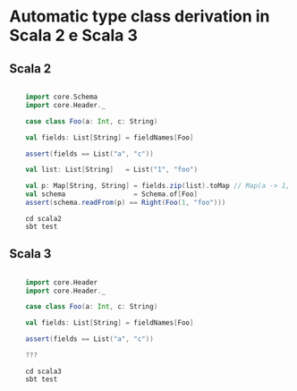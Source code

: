 Automatic type class derivation in Scala 2 e Scala 3
======


## Scala 2

```scala

    import core.Schema
    import core.Header._

    case class Foo(a: Int, c: String)

    val fields: List[String] = fieldNames[Foo]

    assert(fields == List("a", "c"))

    val list: List[String]   = List("1", "foo")

    val p: Map[String, String] = fields.zip(list).toMap // Map(a -> 1, c -> foo)
    val schema                 = Schema.of[Foo]
    assert(schema.readFrom(p) == Right(Foo(1, "foo")))

```

```
    cd scala2
    sbt test
```

## Scala 3

```scala

    import core.Header
    import core.Header._

    case class Foo(a: Int, c: String)

    val fields: List[String] = fieldNames[Foo]

    assert(fields == List("a", "c"))

    ???
```

```
    cd scala3
    sbt test
```
